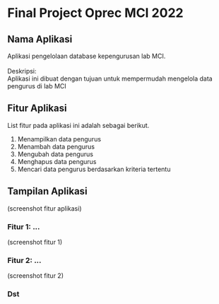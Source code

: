 # Final Project Oprec MCI 2022

## Nama Aplikasi

Aplikasi pengelolaan database kepengurusan lab MCI.
<br/><br/>
Deskripsi: <br/>
Aplikasi ini dibuat dengan tujuan untuk mempermudah mengelola data pengurus di lab MCI

## Fitur Aplikasi

List fitur pada aplikasi ini adalah sebagai berikut.

1. Menampilkan data pengurus
2. Menambah data pengurus
3. Mengubah data pengurus
4. Menghapus data pengurus
5. Mencari data pengurus berdasarkan kriteria tertentu

## Tampilan Aplikasi

(screenshot fitur aplikasi)

### Fitur 1: ...

(screenshot fitur 1)

### Fitur 2: ...

(screenshot fitur 2)

### Dst
